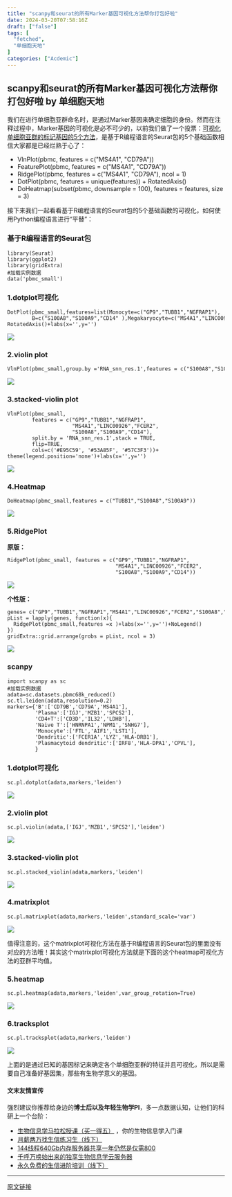 ```yaml
---
title: "scanpy和seurat的所有Marker基因可视化方法帮你打包好啦"
date: 2024-03-20T07:58:16Z
draft: ["false"]
tags: [
  "fetched",
  "单细胞天地"
]
categories: ["Acdemic"]
---
```

scanpy和seurat的所有Marker基因可视化方法帮你打包好啦 by 单细胞天地
------
<div><section data-tool="mdnice编辑器" data-website="https://www.mdnice.com"><p data-tool="mdnice编辑器">我们在进行单细胞亚群命名时，是通过Marker基因来确定细胞的身份。然而在注释过程中，Marker基因的可视化是必不可少的，以前我们做了一个投票：<a href="https://mp.weixin.qq.com/s?__biz=MzAxMDkxODM1Ng==&amp;mid=2247500816&amp;idx=1&amp;sn=25568540a54d63225def0804c05025f8&amp;scene=21#wechat_redirect" data-linktype="2">可视化单细胞亚群的标记基因的5个方法</a>，是基于R编程语言的Seurat包的5个基础函数相信大家都是已经烂熟于心了：</p><ul data-tool="mdnice编辑器"><li><section>VlnPlot(pbmc, features = c("MS4A1", "CD79A"))</section></li><li><section>FeaturePlot(pbmc, features = c("MS4A1", "CD79A"))</section></li><li><section>RidgePlot(pbmc, features = c("MS4A1", "CD79A"), ncol = 1)</section></li><li><section>DotPlot(pbmc, features = unique(features)) + RotatedAxis()</section></li><li><section>DoHeatmap(subset(pbmc, downsample = 100), features = features, size = 3)</section></li></ul><p data-tool="mdnice编辑器">接下来我们一起看看基于R编程语言的Seurat包的5个基础函数的可视化，如何使用Python编程语言进行“平替”：</p><h3 data-tool="mdnice编辑器"><span></span><span>基于R编程语言的Seurat包</span><span></span></h3><pre data-tool="mdnice编辑器"><span></span><code><span>library</span>(Seurat)<br><span>library</span>(ggplot2)<br><span>library</span>(gridExtra)<br><span>#加载实例数据</span><br>data(<span>'pbmc_small'</span>)<br></code></pre><h3 data-tool="mdnice编辑器"><span></span><span>1.dotplot可视化</span><span></span></h3><pre data-tool="mdnice编辑器"><span></span><code>DotPlot(pbmc_small,features=list(Monocyte=c(<span>"GP9"</span>,<span>"TUBB1"</span>,<span>"NGFRAP1"</span>),<br>        B=c(<span>"S100A8"</span>,<span>"S100A9"</span>,<span>"CD14"</span> ),Megakaryocyte=c(<span>"MS4A1"</span>,<span>"LINC00926"</span>,<span>"FCER2"</span> )))+<br>RotatedAxis()+labs(x=<span>''</span>,y=<span>''</span>)<br></code></pre><p><img data-imgfileid="100037044" data-ratio="0.6104328523862376" data-s="300,640" data-src="https://mmbiz.qpic.cn/mmbiz_png/siaia0BDGJdjQ13Ybh7SP1icBg6YUlP7pjkKpavDMQNRmicmaEBFMDcn7M5NlcxFjKx30MoE8gCrkAyDIxW8viaL0rQ/640?wx_fmt=png&amp;from=appmsg" data-type="png" data-w="901" src="https://mmbiz.qpic.cn/mmbiz_png/siaia0BDGJdjQ13Ybh7SP1icBg6YUlP7pjkKpavDMQNRmicmaEBFMDcn7M5NlcxFjKx30MoE8gCrkAyDIxW8viaL0rQ/640?wx_fmt=png&amp;from=appmsg"></p><h3 data-tool="mdnice编辑器"><span></span><span>2.violin plot</span><span></span></h3><pre data-tool="mdnice编辑器"><span></span><code>VlnPlot(pbmc_small,group.by =<span>'RNA_snn_res.1'</span>,features = c(<span>"S100A8"</span>,<span>"S100A9"</span>,<span>"CD14"</span>))<br></code></pre><p><img data-imgfileid="100037045" data-ratio="0.858034321372855" data-s="300,640" data-src="https://mmbiz.qpic.cn/mmbiz_png/siaia0BDGJdjQ13Ybh7SP1icBg6YUlP7pjkSmreWqAiaZHVfs2EUK3FxT7jW95VjHYNmnBxhcHeHPEHOLiadZicM25KA/640?wx_fmt=png&amp;from=appmsg" data-type="png" data-w="641" src="https://mmbiz.qpic.cn/mmbiz_png/siaia0BDGJdjQ13Ybh7SP1icBg6YUlP7pjkSmreWqAiaZHVfs2EUK3FxT7jW95VjHYNmnBxhcHeHPEHOLiadZicM25KA/640?wx_fmt=png&amp;from=appmsg"></p><h3 data-tool="mdnice编辑器"><span></span><span>3.stacked-violin plot</span><span></span></h3><pre data-tool="mdnice编辑器"><span></span><code>VlnPlot(pbmc_small,<br>        features = c(<span>"GP9"</span>,<span>"TUBB1"</span>,<span>"NGFRAP1"</span>,<br>                     <span>"MS4A1"</span>,<span>"LINC00926"</span>,<span>"FCER2"</span>,<br>                     <span>"S100A8"</span>,<span>"S100A9"</span>,<span>"CD14"</span>),<br>        split.by = <span>'RNA_snn_res.1'</span>,stack = <span>TRUE</span>,<br>        flip=<span>TRUE</span>,<br>        cols=c(<span>'#E95C59'</span>, <span>'#53A85F'</span>, <span>'#57C3F3'</span>))+<br>theme(legend.position=<span>'none'</span>)+labs(x=<span>''</span>,y=<span>''</span>)<br></code></pre><p><img data-imgfileid="100037046" data-ratio="1.4031311154598827" data-s="300,640" data-src="https://mmbiz.qpic.cn/mmbiz_png/siaia0BDGJdjQ13Ybh7SP1icBg6YUlP7pjkFH9XRAeew9RV43osDhmdibddy0wSFVHvT5YQicA2smQ7Emn4Zj3UM93Q/640?wx_fmt=png&amp;from=appmsg" data-type="png" data-w="511" src="https://mmbiz.qpic.cn/mmbiz_png/siaia0BDGJdjQ13Ybh7SP1icBg6YUlP7pjkFH9XRAeew9RV43osDhmdibddy0wSFVHvT5YQicA2smQ7Emn4Zj3UM93Q/640?wx_fmt=png&amp;from=appmsg"></p><h3 data-tool="mdnice编辑器"><span></span><span>4.Heatmap</span><span></span></h3><pre data-tool="mdnice编辑器"><span></span><code>DoHeatmap(pbmc_small,features = c(<span>"TUBB1"</span>,<span>"S100A8"</span>,<span>"S100A9"</span>))<br></code></pre><p><img data-imgfileid="100037047" data-ratio="0.6399345335515548" data-s="300,640" data-src="https://mmbiz.qpic.cn/mmbiz_png/siaia0BDGJdjQ13Ybh7SP1icBg6YUlP7pjk04kr5DhYwTeW5q2ibaMD27xTGDibW7wiaGoeyc6SeztMVq6k7pKRgC2kQ/640?wx_fmt=png&amp;from=appmsg" data-type="png" data-w="611" src="https://mmbiz.qpic.cn/mmbiz_png/siaia0BDGJdjQ13Ybh7SP1icBg6YUlP7pjk04kr5DhYwTeW5q2ibaMD27xTGDibW7wiaGoeyc6SeztMVq6k7pKRgC2kQ/640?wx_fmt=png&amp;from=appmsg"></p><h3 data-tool="mdnice编辑器"><span></span><span>5.RidgePlot</span><span></span></h3><p data-tool="mdnice编辑器"><strong>原版：</strong></p><pre data-tool="mdnice编辑器"><span></span><code>RidgePlot(pbmc_small, features = c(<span>"GP9"</span>,<span>"TUBB1"</span>,<span>"NGFRAP1"</span>,<br>                                   <span>"MS4A1"</span>,<span>"LINC00926"</span>,<span>"FCER2"</span>,<br>                                   <span>"S100A8"</span>,<span>"S100A9"</span>,<span>"CD14"</span>))<br></code></pre><p><img data-imgfileid="100037048" data-ratio="0.7127236580516899" data-s="300,640" data-src="https://mmbiz.qpic.cn/mmbiz_png/siaia0BDGJdjQ13Ybh7SP1icBg6YUlP7pjk6ymwf8TuBuFud2BoxUKULUovv0T5TXsicFk89DHpna5gCqk9zC9EExA/640?wx_fmt=png&amp;from=appmsg" data-type="png" data-w="1006" src="https://mmbiz.qpic.cn/mmbiz_png/siaia0BDGJdjQ13Ybh7SP1icBg6YUlP7pjk6ymwf8TuBuFud2BoxUKULUovv0T5TXsicFk89DHpna5gCqk9zC9EExA/640?wx_fmt=png&amp;from=appmsg"></p><p data-tool="mdnice编辑器"><strong>个性版：</strong></p><pre data-tool="mdnice编辑器"><span></span><code>genes= c(<span>"GP9"</span>,<span>"TUBB1"</span>,<span>"NGFRAP1"</span>,<span>"MS4A1"</span>,<span>"LINC00926"</span>,<span>"FCER2"</span>,<span>"S100A8"</span>,<span>"S100A9"</span>,<span>"CD14"</span>)<br>pList = lapply(genes, <span>function</span>(x){<br>  RidgePlot(pbmc_small,features =x )+labs(x=<span>''</span>,y=<span>''</span>)+NoLegend()<br>})<br>gridExtra::grid.arrange(grobs = pList, ncol = <span>3</span>)<br></code></pre><p><img data-imgfileid="100037049" data-ratio="0.6476964769647696" data-s="300,640" data-src="https://mmbiz.qpic.cn/mmbiz_png/siaia0BDGJdjQ13Ybh7SP1icBg6YUlP7pjkQmzjdLssvzAG0bqgvrrZgdqZz6KnILB0omro3HAvquGC0eCJthr6Ug/640?wx_fmt=png&amp;from=appmsg" data-type="png" data-w="1107" src="https://mmbiz.qpic.cn/mmbiz_png/siaia0BDGJdjQ13Ybh7SP1icBg6YUlP7pjkQmzjdLssvzAG0bqgvrrZgdqZz6KnILB0omro3HAvquGC0eCJthr6Ug/640?wx_fmt=png&amp;from=appmsg"></p><h3 data-tool="mdnice编辑器"><span></span><span>scanpy</span><span></span></h3><pre data-tool="mdnice编辑器"><span></span><code><span>import</span> scanpy <span>as</span> sc<br><span>#加载实例数据</span><br>adata=sc.datasets.pbmc68k_reduced()<br>sc.tl.leiden(adata,resolution=<span>0.2</span>)<br>markers={<span>'B'</span>:[<span>'CD79B'</span>,<span>'CD79A'</span>,<span>'MS4A1'</span>],<br>         <span>'Plasma'</span>:[<span>'IGJ'</span>,<span>'MZB1'</span>,<span>'SPCS2'</span>],<br>         <span>'CD4+T'</span>:[<span>'CD3D'</span>,<span>'IL32'</span>,<span>'LDHB'</span>],<br>         <span>'Naive T'</span>:[<span>'HNRNPA1'</span>,<span>'NPM1'</span>,<span>'SNHG7'</span>],<br>         <span>'Monocyte'</span>:[<span>'FTL'</span>,<span>'AIF1'</span>,<span>'LST1'</span>],<br>         <span>'Dendritic'</span>:[<span>'FCER1A'</span>,<span>'LYZ'</span>,<span>'HLA-DRB1'</span>],<br>         <span>'Plasmacytoid dendritic'</span>:[<span>'IRF8'</span>,<span>'HLA-DPA1'</span>,<span>'CPVL'</span>],<br>         }<br></code></pre><h3 data-tool="mdnice编辑器"><span></span><span>1.dotplot可视化</span><span></span></h3><pre data-tool="mdnice编辑器"><span></span><code>sc.pl.dotplot(adata,markers,<span>'leiden'</span>)<br></code></pre><p><img data-imgfileid="100037050" data-ratio="0.6119402985074627" data-s="300,640" data-src="https://mmbiz.qpic.cn/mmbiz_png/siaia0BDGJdjQ13Ybh7SP1icBg6YUlP7pjk5fiacFz93rbOgWEicicyC7nzzAHDgH7icMVx9HmDkiaODOwY7g9lYDDkMww/640?wx_fmt=png&amp;from=appmsg" data-type="png" data-w="1139" src="https://mmbiz.qpic.cn/mmbiz_png/siaia0BDGJdjQ13Ybh7SP1icBg6YUlP7pjk5fiacFz93rbOgWEicicyC7nzzAHDgH7icMVx9HmDkiaODOwY7g9lYDDkMww/640?wx_fmt=png&amp;from=appmsg"></p><h3 data-tool="mdnice编辑器"><span></span><span>2.violin plot</span><span></span></h3><pre data-tool="mdnice编辑器"><span></span><code>sc.pl.violin(adata,[<span>'IGJ'</span>,<span>'MZB1'</span>,<span>'SPCS2'</span>],<span>'leiden'</span>)<br></code></pre><p><img data-imgfileid="100037051" data-ratio="0.43071491615180935" data-s="300,640" data-src="https://mmbiz.qpic.cn/mmbiz_png/siaia0BDGJdjQ13Ybh7SP1icBg6YUlP7pjkKM1YAic8GLwltGpXhjagicst8teBCqKNtdI0lFibtoSiacfgAIbFNptOpA/640?wx_fmt=png&amp;from=appmsg" data-type="png" data-w="1133" src="https://mmbiz.qpic.cn/mmbiz_png/siaia0BDGJdjQ13Ybh7SP1icBg6YUlP7pjkKM1YAic8GLwltGpXhjagicst8teBCqKNtdI0lFibtoSiacfgAIbFNptOpA/640?wx_fmt=png&amp;from=appmsg"></p><h3 data-tool="mdnice编辑器"><span></span><span>3.stacked-violin plot</span><span></span></h3><pre data-tool="mdnice编辑器"><span></span><code>sc.pl.stacked_violin(adata,markers,<span>'leiden'</span>)<br></code></pre><p><img data-imgfileid="100037052" data-ratio="0.590633130962706" data-s="300,640" data-src="https://mmbiz.qpic.cn/mmbiz_png/siaia0BDGJdjQ13Ybh7SP1icBg6YUlP7pjkpcoM4JKOUTAqQNRIYjicfwx6oIlRmrKjdTCPVtXuuIkqFXHoGDa0naA/640?wx_fmt=png&amp;from=appmsg" data-type="png" data-w="1153" src="https://mmbiz.qpic.cn/mmbiz_png/siaia0BDGJdjQ13Ybh7SP1icBg6YUlP7pjkpcoM4JKOUTAqQNRIYjicfwx6oIlRmrKjdTCPVtXuuIkqFXHoGDa0naA/640?wx_fmt=png&amp;from=appmsg"></p><h3 data-tool="mdnice编辑器"><span></span><span>4.matrixplot</span><span></span></h3><pre data-tool="mdnice编辑器"><span></span><code>sc.pl.matrixplot(adata,markers,'leiden',standard_scale='var')<br></code></pre><p><img data-imgfileid="100037053" data-ratio="0.54296875" data-s="300,640" data-src="https://mmbiz.qpic.cn/mmbiz_png/siaia0BDGJdjQ13Ybh7SP1icBg6YUlP7pjknP2qGK2Jn6oQxg1RFQZX8JOplp1qSZOO8fwMhpreUwKvx5ZCtrqxRA/640?wx_fmt=png&amp;from=appmsg" data-type="png" data-w="1280" src="https://mmbiz.qpic.cn/mmbiz_png/siaia0BDGJdjQ13Ybh7SP1icBg6YUlP7pjknP2qGK2Jn6oQxg1RFQZX8JOplp1qSZOO8fwMhpreUwKvx5ZCtrqxRA/640?wx_fmt=png&amp;from=appmsg"></p><p data-tool="mdnice编辑器">值得注意的，这个matrixplot可视化方法在基于R编程语言的Seurat包的里面没有对应的方法哦！其实这个matrixplot可视化方法就是下面的这个heatmap可视化方法的亚群平均值。</p><h3 data-tool="mdnice编辑器"><span></span><span>5.heatmap</span><span></span></h3><pre data-tool="mdnice编辑器"><span></span><code>sc.pl.heatmap(adata,markers,<span>'leiden'</span>,var_group_rotation=<span>True</span>)<br></code></pre><p><img data-imgfileid="100037054" data-ratio="0.4859375" data-s="300,640" data-src="https://mmbiz.qpic.cn/mmbiz_png/siaia0BDGJdjQ13Ybh7SP1icBg6YUlP7pjkNVqA7qDVOMYU45PjaRSZoowt2KkT0KXw3pGXFWEa77V9CB9IzKDlPw/640?wx_fmt=png&amp;from=appmsg" data-type="png" data-w="1280" src="https://mmbiz.qpic.cn/mmbiz_png/siaia0BDGJdjQ13Ybh7SP1icBg6YUlP7pjkNVqA7qDVOMYU45PjaRSZoowt2KkT0KXw3pGXFWEa77V9CB9IzKDlPw/640?wx_fmt=png&amp;from=appmsg"></p><h3 data-tool="mdnice编辑器"><span></span><span>6.tracksplot</span><span></span></h3><pre data-tool="mdnice编辑器"><span></span><code>sc.pl.tracksplot(adata,markers,<span>'leiden'</span>)<br></code></pre><p><img data-imgfileid="100037055" data-ratio="0.6491666666666667" data-s="300,640" data-src="https://mmbiz.qpic.cn/mmbiz_png/siaia0BDGJdjQ13Ybh7SP1icBg6YUlP7pjk7to14miaTI8rt7F2Ynn7ia91Vo8WWX8h2IUNP1icB3mOvZLiaYLxqD0nYw/640?wx_fmt=png&amp;from=appmsg" data-type="png" data-w="1200" src="https://mmbiz.qpic.cn/mmbiz_png/siaia0BDGJdjQ13Ybh7SP1icBg6YUlP7pjk7to14miaTI8rt7F2Ynn7ia91Vo8WWX8h2IUNP1icB3mOvZLiaYLxqD0nYw/640?wx_fmt=png&amp;from=appmsg"></p><p data-tool="mdnice编辑器">上面的是通过已知的基因标记来确定各个单细胞亚群的特征并且可视化，所以是需要自己准备好基因集，那些有生物学意义的基因。</p><h4 data-tool="mdnice编辑器">文末友情宣传</h4><p data-tool="mdnice编辑器">强烈建议你推荐给身边的<strong>博士后以及年轻生物学PI</strong>，多一点数据认知，让他们的科研上一个台阶：</p><ul data-tool="mdnice编辑器"><li><section><a target="_blank" href="http://mp.weixin.qq.com/s?__biz=MzAxMDkxODM1Ng==&amp;mid=2247528328&amp;idx=1&amp;sn=33055906f1dca6958238a84b48405cd5&amp;chksm=9b4b2f33ac3ca6255cdf3d9e1422c6610aebd2fdece36ea0bd9d1cf838cbf1521b599ae81abe&amp;scene=21#wechat_redirect" textvalue="生物信息学马拉松授‍课（买一得五）" linktype="text" imgurl="" imgdata="null" data-itemshowtype="0" tab="innerlink" data-linktype="2" hasload="1">生物信息学马拉松授课（买一得五）</a> ，你的生物信息学入门课</section></li><li><section><a target="_blank" href="http://mp.weixin.qq.com/s?__biz=MzAxMDkxODM1Ng==&amp;mid=2247528133&amp;idx=1&amp;sn=2fc6bf3e8455222628c9814d6509c74f&amp;chksm=9b4b2e7eac3ca7687d2f12b37fa48bfe1b060b3c204df87dbf6e277321cfaeb8f5e4d283ca1e&amp;scene=21#wechat_redirect" textvalue="月薪两万找生信练习生（线下）" linktype="text" imgurl="" imgdata="null" data-itemshowtype="0" tab="innerlink" data-linktype="2" hasload="1">月薪两万找生信练习生（线下）</a><br></section></li><li><section><a target="_blank" href="http://mp.weixin.qq.com/s?__biz=MzAxMDkxODM1Ng==&amp;mid=2247522831&amp;idx=2&amp;sn=1744efdf428465425a145ff3a982198b&amp;chksm=9b4bdab4ac3c53a28fbecbbff4f254f470b54a7a20468bb753b295b930315e1ec45bcbabc10b&amp;scene=21#wechat_redirect" textvalue="144线程640Gb内存服务器共享一年‍仍然是仅需800" linktype="text" imgurl="" imgdata="null" data-itemshowtype="0" tab="innerlink" data-linktype="2" hasload="1">144线程640Gb内存服务器共享一年仍然是仅需800</a></section></li><li><section><a target="_blank" href="http://mp.weixin.qq.com/s?__biz=MzAxMDkxODM1Ng==&amp;mid=2247519765&amp;idx=1&amp;sn=ce5a8c8182f854c88043059f8c2cb9ff&amp;chksm=9b4bceaeac3c47b88c19941d43dbb1401f3a92206481a0afc41159927868199643f795d62a7e&amp;scene=21#wechat_redirect" textvalue="千呼万唤始出来的独享生物信息学云服务器" linktype="text" imgurl="" imgdata="null" data-itemshowtype="0" tab="innerlink" data-linktype="2" hasload="1">千呼万唤始出来的独享生物信息学云服务器</a></section></li><li><section><a target="_blank" href="http://mp.weixin.qq.com/s?__biz=MzAxMDkxODM1Ng==&amp;mid=2247528144&amp;idx=1&amp;sn=be4d7e542d1077921024c86a4c130f16&amp;chksm=9b4b2e6bac3ca77d87a0ae0c12ae028d10225db19c8d7fb92b1299fa12f572bb769bcd92889b&amp;scene=21#wechat_redirect" textvalue="永久免费的生信进阶培训（线下）" linktype="text" imgurl="" imgdata="null" data-itemshowtype="0" tab="innerlink" data-linktype="2" hasload="1">永久免费的生信进阶培训（线下）</a></section></li></ul></section><p><mp-style-type data-value="3"></mp-style-type></p></div>  
<hr>
<a href="https://mp.weixin.qq.com/s/DE6F_oy0vo_GUbCpC9DVNQ",target="_blank" rel="noopener noreferrer">原文链接</a>
